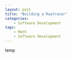 ```yaml
---
layout: post
title: "Building a Raytracer"
categories:
    - Software Development
tags:
    - Math
    - Software Development
---
```


temp